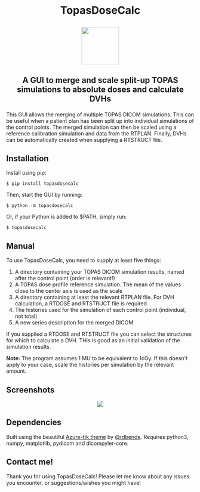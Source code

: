 # <p align="center">TopasDoseCalc</p>

<p align="center"><img src=https://user-images.githubusercontent.com/87897942/173801225-fd4c4500-cf75-4f9d-93be-72b7d67144c7.png width=100 height=100></p>

## <p align="center">A GUI to merge and scale split-up TOPAS simulations to absolute doses and calculate DVHs</p>

This GUI allows the merging of multiple TOPAS DICOM simulations. This can be useful when a patient plan has been split up into individual simulations of the control points. The merged simulation can then be scaled using a reference calibration simulation and data from the RTPLAN. Finally, DVHs can be automatically created when supplying a RTSTRUCT file.

## Installation

Install using pip:

```console
$ pip install topasdosecalc  
```
     
Then, start the GUI by running:
     
```console
$ python -m topasdosecalc
```

Or, if your Python is added to $PATH, simply run:

```console
$ topasdosecalc
```

## Manual

To use TopasDoseCalc, you need to supply at least five things:

1. A directory containing your TOPAS DICOM simulation results, named after the control point (order is relevant!)
2. A TOPAS dose profile reference simulation. The mean of the values close to the center axis is used as the scale
3. A directory containing at least the relevant RTPLAN file. For DVH calculation, a RTDOSE and RTSTRUCT file is required
4. The histories used for the simulation of each control point (individual, not total) 
5. A new series description for the merged DICOM.

If you supplied a RTDOSE and RTSTRUCT file you can select the structures for which to calculate a DVH. THis is good as an initial validation of the simulation results.

<b>Note:</b>
The program assumes 1 MU to be equivalent to 1cGy. If this doesn't apply to your case, scale the histories per simulation by the relevant amount.

## Screenshots

<p align="center"><img src=https://user-images.githubusercontent.com/87897942/171198692-1b9d553a-b9eb-43d6-aa59-17173d948cb6.png></p>

## Dependencies

Built using the beautiful [Azure-ttk theme](https://github.com/rdbende/Azure-ttk-theme) by [@rdbende](https://github.com/rdbende). Requires python3, numpy, matplotlib, pydicom and dicompyler-core.

## Contact me!

Thank you for using TopasDoseCalc! Please let me know about any issues you encounter, or suggestions/wishes you might have! 
